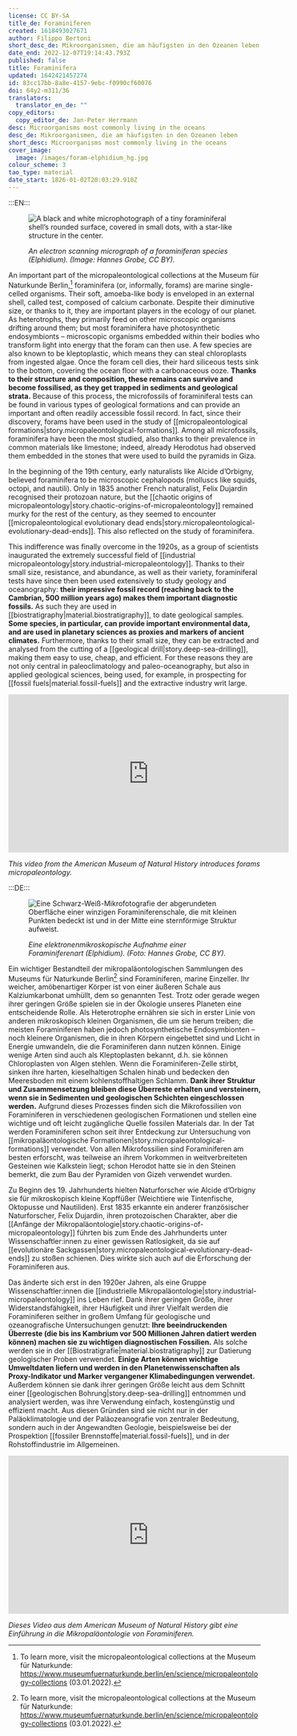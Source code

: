 ```yaml
---
license: CC BY-SA
title_de: Foraminiferen
created: 1618493027671
author: Filippo Bertoni
short_desc_de: Mikroorganismen, die am häufigsten in den Ozeanen leben
date_end: 2022-12-07T19:14:43.793Z
published: false
title: Foraminifera
updated: 1642421457274
id: 83cc17bb-8a8e-4157-9ebc-f0990cf60076
doi: 64y2-m311/36
translators:
  translator_en_de: ""
copy_editors:
  copy_editor_de: Jan-Peter Herrmann
desc: Microorganisms most commonly living in the oceans
desc_de: Mikroorganismen, die am häufigsten in den Ozeanen leben
short_desc: Microorganisms most commonly living in the oceans
cover_image:
  image: /images/foram-elphidium_hg.jpg
colour_scheme: 3
tao_type: material
date_start: 1826-01-02T20:03:29.910Z
---
```


:::EN:::

<figure>

![A black and white microphotograph of a tiny foraminiferal shell’s rounded surface, covered in small dots, with a star-like structure in the center.](/images/filo/Foram-elphidium_hg.jpg)

<figcaption>

_An electron scanning micrograph of a foraminiferan species (Elphidium). (Image: Hannes Grobe, CC BY)._ 

</figcaption>

</figure>

An important part of the micropaleontological collections at the Museum für Naturkunde Berlin,[^1] foraminifera (or, informally, forams) are marine single-celled organisms. Their soft, amoeba-like body is enveloped in an external shell, called test, composed of calcium carbonate. Despite their diminutive size, or thanks to it, they are important players in the ecology of our planet. As heterotrophs, they primarily feed on other microscopic organisms drifting around them; but most foraminifera have photosynthetic endosymbionts – microscopic organisms embedded within their bodies who transform light into energy that the foram can then use. A few species are also known to be kleptoplastic, which means they can steal chloroplasts from ingested algae. Once the foram cell dies, their hard siliceous tests sink to the bottom, covering the ocean floor with a carbonaceous ooze. **Thanks to their structure and composition, these remains can survive and become fossilised, as they get trapped in sediments and geological strata.** Because of this process, the microfossils of foraminiferal tests can be found in various types of geological formations and can provide an important and often readily accessible fossil record. In fact, since their discovery, forams have been used in the study of [[micropaleontological formations|story.micropaleontological-formations]]. Among all microfossils, foraminifera have been the most studied, also thanks to their prevalence in common materials like limestone; indeed, already Herodotus had observed them embedded in the stones that were used to build the pyramids in Giza.

In the beginning of the 19th century, early naturalists like Alcide d’Orbigny, believed foraminifera to be microscopic cephalopods (molluscs like squids, octopi, and nautili). Only in 1835 another French naturalist, Felix Dujardin recognised their protozoan nature, but the [[chaotic origins of micropaleontology|story.chaotic-origins-of-micropaleontology]] remained murky for the rest of the century, as they seemed to encounter [[micropaleontological evolutionary dead ends|story.micropaleontological-evolutionary-dead-ends]]. This also reflected on the study of foraminifera.

This indifference was finally overcome in the 1920s, as a group of scientists inaugurated the extremely successful field of [[industrial micropaleontology|story.industrial-micropaleontology]]. Thanks to their small size, resistance, and abundance, as well as their variety, foraminiferal tests have since then been used extensively to study geology and oceanography: **their impressive fossil record (reaching back to the Cambrian, 500 million years ago) makes them important diagnostic fossils.** As such they are used in [[biostratigraphy|material.biostratigraphy]], to date geological samples. **Some species, in particular, can provide important environmental data, and are used in planetary sciences as proxies and markers of ancient climates.** Furthermore, thanks to their small size, they can be extracted and analysed from the cutting of a [[geological drill|story.deep-sea-drilling]], making them easy to use, cheap, and efficient. For these reasons they are not only central in paleoclimatology and paleo-oceanography, but also in applied geological sciences, being used, for example, in prospecting for [[fossil fuels|material.fossil-fuels]] and the extractive industry writ large.

<iframe width="560" height="315" src="https://www.youtube-nocookie.com/embed/JLSa8cGJixQ?controls=0" title="YouTube video player" frameborder="0" allow="accelerometer; autoplay; clipboard-write; encrypted-media; gyroscope; picture-in-picture" allowfullscreen></iframe>

<figcaption>

_This video from the American Museum of Natural History introduces forams micropaleontology._ 

</figcaption>

[^1]: To learn more, visit the micropaleontological collections at the Museum für Naturkunde: https://www.museumfuernaturkunde.berlin/en/science/micropaleontology-collections (03.01.2022).


:::DE:::

<figure>

![ Eine Schwarz-Weiß-Mikrofotografie der abgerundeten Oberfläche einer winzigen Foraminiferenschale, die mit kleinen Punkten bedeckt ist und in der Mitte eine sternförmige Struktur aufweist.](/images/filo/Foram-elphidium_hg.jpg)

<figcaption>

_Eine elektronenmikroskopische Aufnahme einer Foraminiferenart (Elphidium). (Foto: Hannes Grobe, CC BY)._ 

</figcaption>

</figure>

Ein wichtiger Bestandteil der mikropaläontologischen Sammlungen des Museums für Naturkunde Berlin[^1] sind Foraminiferen, marine Einzeller. Ihr weicher, amöbenartiger Körper ist von einer äußeren Schale aus Kalziumkarbonat umhüllt, dem so genannten Test. Trotz oder gerade wegen ihrer geringen Größe spielen sie in der Ökologie unseres Planeten eine entscheidende Rolle. Als Heterotrophe ernähren sie sich in erster Linie von anderen mikroskopisch kleinen Organismen, die um sie herum treiben; die meisten Foraminiferen haben jedoch photosynthetische Endosymbionten – noch kleinere Organismen, die in ihren Körpern eingebettet sind und Licht in Energie umwandeln, die die Foraminiferen dann nutzen können. Einige wenige Arten sind auch als Kleptoplasten bekannt, d.h. sie können Chloroplasten von Algen stehlen. Wenn die Foraminiferen-Zelle stirbt, sinken ihre harten, kieselhaltigen Schalen hinab und bedecken den Meeresboden mit einem kohlenstoffhaltigen Schlamm. **Dank ihrer Struktur und Zusammensetzung bleiben diese Überreste erhalten und versteinern, wenn sie in Sedimenten und geologischen Schichten eingeschlossen werden.** Aufgrund dieses Prozesses finden sich die Mikrofossilien von Foraminiferen in verschiedenen geologischen Formationen und stellen eine wichtige und oft leicht zugängliche Quelle fossilen Materials dar. In der Tat werden Foraminiferen schon seit ihrer Entdeckung zur Untersuchung von [[mikropaläontologische Formationen|story.micropaleontological-formations]] verwendet. Von allen Mikrofossilien sind Foraminiferen am besten erforscht, was teilweise an ihrem Vorkommen in weitverbreiteten Gesteinen wie Kalkstein liegt; schon Herodot hatte sie in den Steinen bemerkt, die zum Bau der Pyramiden von Gizeh verwendet wurden.

Zu Beginn des 19. Jahrhunderts hielten Naturforscher wie Alcide d’Orbigny sie für mikroskopisch kleine Kopffüßer (Weichtiere wie Tintenfische, Oktopusse und Nautiliden). Erst 1835 erkannte ein anderer französischer Naturforscher, Felix Dujardin, ihren protozoischen Charakter, aber die [[Anfänge der Mikropaläontologie|story.chaotic-origins-of-micropaleontology]] führten bis zum Ende des Jahrhunderts unter Wissenschaftler:innen zu einer gewissen Ratlosigkeit, da sie auf [[evolutionäre Sackgassen|story.micropaleontological-evolutionary-dead-ends]] zu stoßen schienen. Dies wirkte sich auch auf die Erforschung der Foraminiferen aus.

Das änderte sich erst in den 1920er Jahren, als eine Gruppe Wissenschaftler:innen die [[industrielle Mikropaläontologie|story.industrial-micropaleontology]] ins Leben rief. Dank ihrer geringen Größe, ihrer Widerstandsfähigkeit, ihrer Häufigkeit und ihrer Vielfalt werden die Foraminiferen seither in großem Umfang für geologische und ozeanografische Untersuchungen genutzt: **Ihre beeindruckenden Überreste (die bis ins Kambrium vor 500 Millionen Jahren datiert werden können) machen sie zu wichtigen diagnostischen Fossilien.** Als solche werden sie in der [[Biostratigrafie|material.biostratigraphy]] zur Datierung geologischer Proben verwendet. **Einige Arten können wichtige Umweltdaten liefern und werden in den Planetenwissenschaften als Proxy-Indikator und Marker vergangener Klimabedingungen verwendet.** Außerdem können sie dank ihrer geringen Größe leicht aus dem Schnitt einer [[geologischen Bohrung|story.deep-sea-drilling]] entnommen und analysiert werden, was ihre Verwendung einfach, kostengünstig und effizient macht. Aus diesen Gründen sind sie nicht nur in der Paläoklimatologie und der Paläozeanografie von zentraler Bedeutung, sondern auch in der Angewandten Geologie, beispielsweise bei der Prospektion [[fossiler Brennstoffe|material.fossil-fuels]], und in der Rohstoffindustrie im Allgemeinen.

<iframe width="560" height="315" src="https://www.youtube-nocookie.com/embed/JLSa8cGJixQ?controls=0" title="YouTube video player" frameborder="0" allow="accelerometer; autoplay; clipboard-write; encrypted-media; gyroscope; picture-in-picture" allowfullscreen></iframe>

<figcaption>

_Dieses Video aus dem American Museum of Natural History gibt eine Einführung in die Mikropaläontologie von Foraminiferen._ 

</figcaption>

[^1]: Zu den mikropaläontologischen Sammlungen des Museums für Naturkunde Berlin: https://www.museumfuernaturkunde.berlin/de/wissenschaft/mikropalaeontologiesammlungen (03.01.2022).